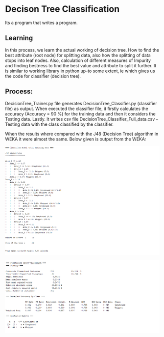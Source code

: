 # Decison Tree Classification 
Its a program that writes a program.

## Learning
In this process, we learn the actual working of decision tree. How to find the best attribute (root node) for splitting data, also how the splitting of data stops into leaf nodes. Also, calculation of different measures of Impurity and finding bestness to find the best value and attribute to split it further. It is similar to working library in python up-to some extent, ie which gives us the code for classifier (decision tree).

## Process:
DecisionTree_Trainer.py file generates DecisionTree_Classifier.py (classifier file) as output. When executed the classifier file, it firstly calculates the accuracy (Accuracy = 90 %) for the training data and then it considers the Testing data. Lastly. It writes csv file DecisionTree_Classifier_Full_data.csv – Testing data with the class classified by the classifier.

When the results where compared with the J48 (Decision Tree) algorithm in WEKA it were almost the same. Below given is output from the WEKA:

![WEKA](06.PNG)

![WEKA](07.PNG)
